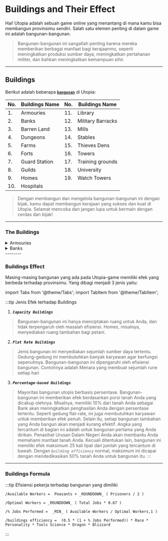 # Buildings and Their Effect

Hai! Utopia adalah sebuah game online yang menantang di mana kamu bisa membangun provinsimu sendiri. Salah satu elemen penting di dalam game ini adalah bangunan-bangunan.

>Bangunan-bangunan ini sangatlah penting karena mereka memberikan berbagai manfaat bagi kerajaanmu, seperti meningkatkan produksi sumber daya, meningkatkan pertahanan militer, dan bahkan meningkatkan kemampuan sihir.

---

## Buildings

Berikut adalah beberapa  [**`bangunan`**](https://www.notion.so/2bdab2ed52c04b72a15c0ac90895753b?v=1b8983ca18b1412a9015b56010d8b44e&pvs=4) di Utopia:

No.| Buildings Name| No.| Buildings Name
---|----------------|---|----------------
1.| Armouries |11.| Library
2.|Banks |12.| Military Barracks
3.|Barren Land| 13.| Mills
4.| Dungeons| 14.| Stables
5.|Farms| 15.|Thieves Dens
6.|Forts|16.|Towers
7.|Guard Station|17.|Training grounds
8.|Guilds|18.|University
9.|Homes|19.|Watch Towers
10.|Hospitals|

>Dengan membangun dan mengelola bangunan-bangunan ini dengan bijak, kamu dapat membangun kerajaan yang sukses dan kuat di Utopia. Selamat mencoba dan jangan lupa untuk bermain dengan cerdas dan bijak!

---------
### The Buildings 
<details>
  <summary>Armouries</summary>
  <div>
<div>
tempat dimana senjata dan peralatan militer disimpan dan dikelola. Ini biasanya digunakan oleh pasukan atau angkatan bersenjata untuk memastikan bahwa mereka memiliki persenjataan yang dibutuhkan saat diperlukan.
<hr/>
percentBaseEffect. : decr 2% draft cost, decr 2% wages, decr 1.5% training cost
<br/>
percentMax         : 50%, 50%, 37.5%
<br/>
living space       : 25
<br/>
jobs               : 25
<br/>
(Percent-Based effect)
</div>
</div>
    <br/>
    </details>  

<details>
  <summary>Banks</summary>
  <div>
<div>
Bank adalah salah satu sumber pendapatan utama di Utopia bersama dengan pemungutan pajak. Setiap hari, setiap Bank yang Anda miliki akan menghasilkan sejumlah emas. Selain itu, semua Bank Anda bekerja sama untuk meningkatkan fasilitas pengumpulan pajak Anda, sehingga semakin meningkatkan pendapatan global Anda.
<hr/>
percentBaseEffect. : 1.5% income
<br/>
percentMax         : 37.5%
<br/>
living space       : 25
<br/>
jobs               : 25
<br/>
(Percent-Based effect dan Flat Rate Base Effect) 
</div>
</div>
    <br/>
    </details>  
--------

### Buildings Effect

Masing-masing bangunan yang ada pada Utopia-game memiliki efek yang berbeda terhadap provinsimu. Yang dibagi menjadi 3 jenis yaitu: 

import Tabs from '@theme/Tabs';
import TabItem from '@theme/TabItem';

:::tip Jenis Efek terhadap Buildings
<!-- <Tabs>
  <TabItem value="capacityBuildings" label="Capacity Buildings">These buildings simply create space for you, and are not impacted by efficiency
issues. Homes, for example, provide additional space for peasants.</TabItem>
  <TabItem value="flatRateBuildingss" label="Flat Rate Buildings">This type of building provides a set amount of a particular resource. These
buildings need many employees to be fully effective. These buildings are impacted by building efficiency. An example is a Tower which creates a set
number of runes each day.

/Flat Rate Buildings= Base Effect Number of Buildings (1 + Race) * BE</TabItem>
  <TabItem value="percentageBasedBuildings" label="Percentage-based Buildings">The majority of Utopian buildings are percentage-based. These buildings
provide an effect based on the portion of your land covered by it. For example, having 10% of your land as Banks will increase your income by a certain percentage. Like flat-rate buildings, these also require employees to provide full effects. In addition, each additional building you construct will be less effective. The numbers listed in this section would be for the first building you construct. Your Internal Affairs Advisor will help you to understand the benefits of your land.
Unless otherwise specified, these buildings have a maximum effect of 25 times the number listed below. With normal building efficiency, this maximum is reached by dedicating 50% of your land to that building.

/Percentage Based Buildings = Base Effect BE MIN(50%, % of building (1 + Race)) (100% - MIN(50%, % of building * (1 + Race)))</TabItem>
</Tabs> -->
1. ***`Capacity Buildings`***
 > Bangunan-bangunan ini hanya menciptakan ruang untuk Anda, dan tidak terpengaruh oleh masalah efisiensi. Homes, misalnya, menyediakan ruang tambahan bagi petani.
2. ***`Flat Rate Buildings`***
 > Jenis bangunan ini menyediakan sejumlah sumber daya tertentu. Gedung-gedung ini membutuhkan banyak karyawan agar berfungsi sepenuhnya. Bangunan-bangunan ini dipengaruhi oleh efisiensi bangunan. Contohnya adalah Menara yang membuat sejumlah rune setiap hari
3. ***`Percentage-based Buildings`***
 > Mayoritas bangunan utopis berbasis persentase. Bangunan-bangunan ini memberikan efek berdasarkan porsi tanah Anda yang dicakup olehnya. Misalnya, memiliki 10% dari tanah Anda sebagai Bank akan meningkatkan penghasilan Anda dengan persentase tertentu. Seperti gedung flat-rate, ini juga membutuhkan karyawan untuk memberikan efek penuh. Selain itu, setiap bangunan tambahan yang Anda bangun akan menjadi kurang efektif. Angka yang tercantum di bagian ini adalah untuk bangunan pertama yang Anda dirikan. Penasihat Urusan Dalam Negeri Anda akan membantu Anda memahami manfaat tanah Anda. Kecuali ditentukan lain, bangunan ini memiliki efek maksimum 25 kali lipat dari jumlah yang tercantum di bawah. Dengan _`building efficiency`_ normal, maksimum ini dicapai dengan mendedikasikan 50% tanah Anda untuk bangunan itu.
:::
-----

### Buildings Formula

:::tip Efisiensi pekerja terhadap bangunan yang dimiliki
```
/Available Workers =  Peasants + _ROUNDDOWN_ ( Prisoners / 2 )
```
```
/Optimal Workers = _ROUNDDOWN_ ( Total Jobs * 0.67 )
```
```
/% Jobs Performed =  _MIN_ ( Available Workers / Optimal Workers,1 )
```
```
/buildings efficiency =  (0.5 * (1 + % Jobs Performed)) * Race * Personality * Tools Science * Dragon * Blizzard
```
:::

